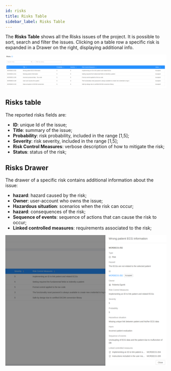 ```yaml
---
id: risks
title: Risks Table
sidebar_label: Risks Table
---
```


The **Risks Table** shows all the Risks issues of the project. It is possible to sort, search and filter the issues. Clicking on a table row a specific risk is expanded in a Drawer on the right, displaying additional info. 

![Risks table](img/web-app-risks-table.png)

## Risks table

The reported risks fields are: 

- **ID**: unique Id of the issue;
- **Title**: summary of the issue;
- **Probability**: risk probability, included in the range [1,5];
- **Severity**: risk severity, included in the range [1,5];
- **Risk Control Measures**: verbose description of how to mitigate the risk;
- **Status**: status of the risk;

## Risks Drawer

The drawer of a specific risk contains additional information about the issue:

- **hazard**: hazard caused by the risk;
- **Owner**: user-account who owns the issue;
- **Hazardous situation**: scenarios when the risk can occur;
- **hazard**: consequences of the risk;
- **Sequence of events**: sequence of actions that can cause the risk to occur;
- **Linked controlled measures**: requirements associated to the risk;

![Risks drawer](img/web-app-risks-drawer.png)
